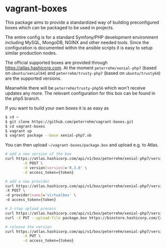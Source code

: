 # vagrant-boxes

This package aims to provide a standardized way of building preconfigured boxes which
can be packaged to be used in projects.

The entire config is for a standard Symfony/PHP development environment including MySQL,
MongoDB, NGINX and other needed tools. Since the configuration is documented within the
ansible scripts it is easy to setup similar production nodes. 

The official supported boxes are provided through https://atlas.hashicorp.com. At the 
moment `peterrehm/xenial-php7` (based on `ubuntu/xenial64`) and `peterrehm/trusty-php7` 
(based on `ubuntu/trusty64`) are the supported versions.

Meanwhile there will be `peterrehm/trusty-php56` which won't receive updates any more.
The relevant configuration for this box can be found in the php5 branch.

If you want to build your own boxes it is as easy as

````sh
$ cd ~
$ git clone https://github.com/peterrehm/vagrant-boxes.git
$ cd vagrant-boxes
$ vagrant up
$ vagrant package --base xenial-php7.vb
````

You can then upload `~/vagrant-boxes/package.box` and upload e.g. to Atlas.

````sh
# add a new version of the box
curl https://atlas.hashicorp.com/api/v1/box/peterrehm/xenial-php7/versions \
        -X POST \
        -d version[version]='0.3.0' \
        -d access_token={token}

# add a new provider
curl https://atlas.hashicorp.com/api/v1/box/peterrehm/xenial-php7/version/0.3.0/providers \
-X POST \
-d provider[name]='virtualbox' \
-d access_token={token}

# 2-step upload process
curl https://atlas.hashicorp.com/api/v1/box/peterrehm/xenial-php7/version/0.3.0/provider/virtualbox/upload?access_token={token}
curl -X PUT --upload-file package.box https://binstore.hashicorp.com/{response token of previous command}

# release the version
curl https://atlas.hashicorp.com/api/v1/box/peterrehm/xenial-php7/version/0.3.0/release \
        -X PUT \
        -d access_token={token}
````
